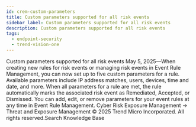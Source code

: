 ```yaml
---
id: crem-custom-parameters
title: Custom parameters supported for all risk events
sidebar_label: Custom parameters supported for all risk events
description: Custom parameters supported for all risk events
tags:
  - endpoint-security
  - trend-vision-one
---
```


 Custom parameters supported for all risk events May 5, 2025—When creating new rules for risk events or managing risk events in Event Rule Management, you can now set up to five custom parameters for a rule. Available parameters include IP address matches, users, devices, time and date, and more. When all parameters for a rule are met, the rule automatically marks the associated risk event as Remediated, Accepted, or Dismissed. You can add, edit, or remove parameters for your event rules at any time in Event Rule Management. Cyber Risk Exposure Management → Threat and Exposure Management © 2025 Trend Micro Incorporated. All rights reserved.Search Knowledge Base